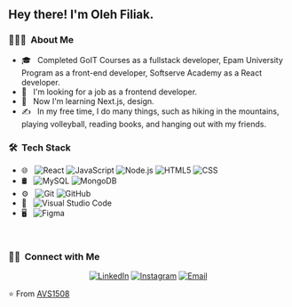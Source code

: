 <h2> Hey there! I'm Oleh Filiak.</h2>

<h3> 👨🏻‍💻 &nbsp;About Me </h3>

- 🎓 &nbsp; Completed GoIT Courses as a fullstack developer, Epam University Program as a front-end developer, Softserve Academy as a React developer.
- 💼 &nbsp; I'm looking for a job as a frontend developer.
- 🌱 &nbsp; Now I'm learning Next.js, design.
- ✍️ &nbsp; In my free time, I do many things, such as hiking in the mountains, playing volleyball, reading books, and hanging out with my friends.

<h3> 🛠 &nbsp;Tech Stack</h3>

- 🌐 &nbsp;
  ![React](https://img.shields.io/badge/-React-333333?style=flat&logo=react)
  ![JavaScript](https://img.shields.io/badge/-JavaScript-333333?style=flat&logo=javascript)
  ![Node.js](https://img.shields.io/badge/-Node.js-333333?style=flat&logo=node.js)
  ![HTML5](https://img.shields.io/badge/-HTML5-333333?style=flat&logo=HTML5)
  ![CSS](https://img.shields.io/badge/-CSS-333333?style=flat&logo=CSS3&logoColor=1572B6)
- 🛢 &nbsp;
  ![MySQL](https://img.shields.io/badge/-MySQL-333333?style=flat&logo=mysql)
  ![MongoDB](https://img.shields.io/badge/-MongoDB-333333?style=flat&logo=mongodb)
- ⚙️ &nbsp;
  ![Git](https://img.shields.io/badge/-Git-333333?style=flat&logo=git)
  ![GitHub](https://img.shields.io/badge/-GitHub-333333?style=flat&logo=github)
- 🔧 &nbsp;
  ![Visual Studio Code](https://img.shields.io/badge/-Visual%20Studio%20Code-333333?style=flat&logo=visual-studio-code&logoColor=007ACC)
- 🖥 &nbsp;
  ![Figma](https://img.shields.io/badge/-Figma-333333?style=flat&logo=figma)

<br/>

<h3> 🤝🏻 &nbsp;Connect with Me </h3>

<p align="center">
<a href="https://www.linkedin.com/in/olehfiliak"><img alt="LinkedIn" src="https://img.shields.io/badge/LinkedIn-Oleh%20Filiak%20-blue?style=flat-square&logo=linkedin"></a>
<a href="https://www.instagram.com/oleh_filyak/"><img alt="Instagram" src="https://img.shields.io/badge/Instagram-Oleh%20Filiak%20-blue?style=flat-square&logo=instagram"></a>
<a href="mailto:oleh.filyak92@gmail.com"><img alt="Email" src="https://img.shields.io/badge/Email-oleh.filyak92@gmail.com-blue?style=flat-square&logo=gmail"></a>
</p>

⭐️ From [AVS1508](https://github.com/AVS1508)

